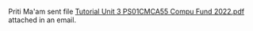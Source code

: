 Priti Ma'am sent file [Tutorial Unit 3 PS01CMCA55 Compu Fund 2022.pdf](./Tutorial%20Unit%203%20PS01CMCA55%20Compu%20Fund%202022.pdf) attached in an email.